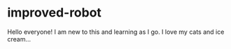 # improved-robot

Hello everyone! I am new to this and learning as I go. 
I love my cats and ice cream...
